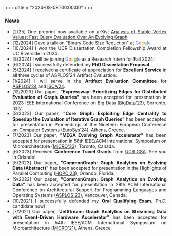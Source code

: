 +++
date = "2024-08-08T00:00:00"
+++

### News

<div style="text-align: justify;">

- [2/25] One preprint now available on arXiv: [Analysis of Stable Vertex Values: Fast Query Evaluation Over An Evolving Graph](https://arxiv.org/pdf/2502.10579)
- [12/2024] Gave a talk on "Binary Code Size Reduction" at <span style="color: #4285F4;">G</span><span style="color: #EA4335;">o</span><span style="color: #FBBC05;">o</span><span style="color: #34A853;">g</span><span style="color: #EA4335;">l</span><span style="color: #4285F4;">e</span>.
- [10/2024] I won the UCR Dissertation Completion Fellowship Award at UC Riverside in 2024.
- [8/2024] I will be joining <span style="color: #4285F4;">G</span><span style="color: #EA4335;">o</span><span style="color: #FBBC05;">o</span><span style="color: #34A853;">g</span><span style="color: #EA4335;">l</span><span style="color: #4285F4;">e</span> as a Research Intern for Fall 2024!
- [6/2024] I successfully defended my **PhD Dissertation Proposal**. 
- [5/2024] I received a [certificate of appreciation](/uploads/AE-Certificate.pdf) for **Excellent Service** in all three cycles of ASPLOS’24 Artifact Evaluation.
- [1/2024] I will serve in the **Artifact Evaluation Committee** for [ASPLOS’24](https://www.asplos-conference.org/asplos2024/cfp/#committees) and [ISCA’24](https://www.iscaconf.org/isca2024/submit/papers.php).
- [12/2023] Our paper, **"Expressway: Prioritizing Edges for Distributed Evaluation of Graph Queries"** has been accepted for presentation in 2023 IEEE International Conference on Big Data ([BigData'23](https://bigdataieee.org/BigData2023/)), Sorrento, Italy. 
- [8/2023] Our paper, **"Core Graph: Exploiting Edge Centrality to Speedup the Evaluation of Iterative Graph Queries"** has been accepted for presentation in Proceedings of the Nineteen European Conference on Computer Systems ([EuroSys'24](https://2024.eurosys.org/cfp.html#pagetop)), Athens, Greece. 
- [7/2023] Our paper, **"MEGA Evolving Graph Accelerator"** has been accepted for presentation in 56th IEEE/ACM International Symposium on Microarchitecture ([MICRO'23](https://microarch.org/micro56/)), Toronto, Canada. 
- [6/2023] Received **Conference Travel Grants** from [UCR GSA](https://gsa.ucr.edu/ctg/). See you in Orlando! 
- [5/2023] Our paper, **"CommonGraph: Graph Analytics on Evolving Data (Abstract)"** has been accepted for presentation in the Highlights of Parallel Computing ([HOPC'23](https://ucrparlay.github.io/hopc23/#organization)), Orlando, Florida. 
- [9/2022] Our paper, **"CommonGraph: Graph Analytics on Evolving Data"** has been accepted for presentation in 28th ACM International Conference on Architectural Support for Programming Languages and Operating Systems ([ASPLOS'23](https://asplos-conference.org/asplos2023/index.html)), Vancouver, Canada. 
- [10/2021] I successfully defended my **Oral Qualifying Exam**. Ph.D. candidate now! 
- [7/2021] Our paper, **"JetStream: Graph Analytics on Streaming Data with Event-Driven Hardware Accelerator"** has been accepted for presentation in 54th IEEE/ACM International Symposium on Microarchitecture ([MICRO'21](https://www.microarch.org/micro54/)), Athens, Greece.

</div>
